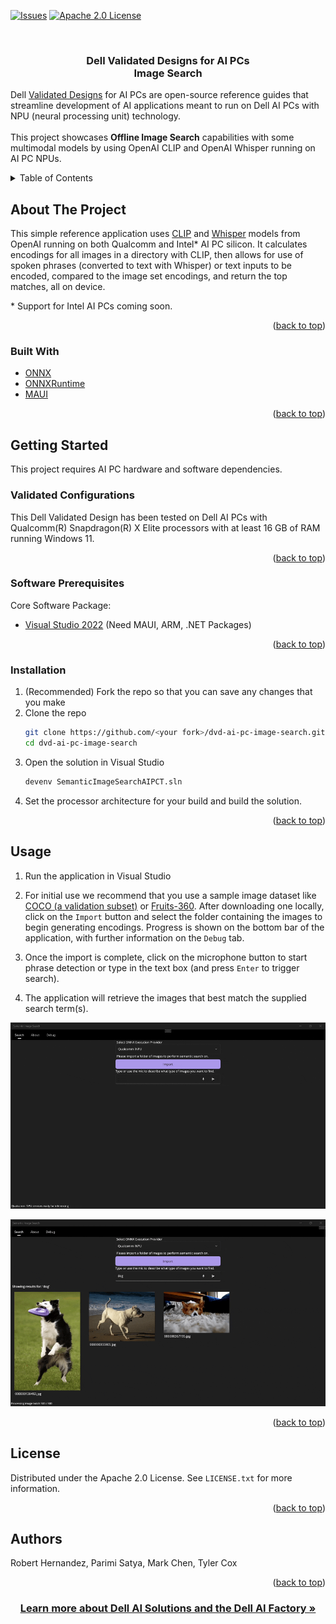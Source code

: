 <!-- Prompt Template based on https://github.com/othneildrew/Best-README-Template-->
<a id="readme-top"></a>

[![Issues][issues-shield]][issues-url]
[![Apache 2.0 License][license-shield]][license-url]



<!-- PROJECT LOGO -->
<br />
<h3 align="center">Dell Validated Designs for AI PCs<br /><strong>Image Search</strong></h3>

<p>
    Dell <a href="https://www.dell.com/en-us/lp/dt/workloads-validated-designs">Validated Designs</a> for AI PCs 
    are open-source reference guides that streamline development of AI applications meant to run on Dell AI PCs with NPU (neural processing unit) technology. 
    <br /><br />
    This project showcases <strong>Offline Image Search</strong> capabilities with some multimodal models by using OpenAI CLIP and OpenAI Whisper running on AI PC NPUs.
</p>


<!-- TABLE OF CONTENTS -->
<details>
  <summary>Table of Contents</summary>
  <ol>
    <li>
      <a href="#about-the-project">About The Project</a>
      <ul>
        <li><a href="#built-with">Built With</a></li>
      </ul>
    </li>
    <li>
      <a href="#getting-started">Getting Started</a>
      <ul>
        <li><a href="#validated-configurations">Validated Configurations</a></li>
        <li><a href="#software-prerequisites">Software Prerequesites</a></li>
        <li><a href="#installation">Installation</a></li>
      </ul>
    </li>
    <li><a href="#usage">Usage</a></li>
    <li><a href="#license">License</a></li>
  </ol>
</details>



<!-- ABOUT THE PROJECT -->
## About The Project

This simple reference application uses [CLIP](https://github.com/openai/CLIP) and [Whisper](https://github.com/openai/whisper) models from OpenAI running on both Qualcomm and Intel* AI PC silicon. It calculates encodings for all images in a directory with CLIP, then allows for use of spoken phrases (converted to text with Whisper) or text inputs to be encoded, compared to the image set encodings, and return the top matches, all on device.

\* Support for Intel AI PCs coming soon.

<p align="right">(<a href="#readme-top">back to top</a>)</p>


### Built With

* [ONNX](https://github.com/onnx)
* [ONNXRuntime](https://github.com/microsoft/onnxruntime)
* [MAUI](https://learn.microsoft.com/en-us/dotnet/maui)

<p align="right">(<a href="#readme-top">back to top</a>)</p>



<!-- GETTING STARTED -->
## Getting Started

This project requires AI PC hardware and software dependencies.

### Validated Configurations

This Dell Validated Design has been tested on Dell AI PCs with Qualcomm(R) Snapdragon(R) X Elite processors with at least 16 GB of RAM running Windows 11.

<p align="right">(<a href="#readme-top">back to top</a>)</p>

### Software Prerequisites

Core Software Package:
- [Visual Studio 2022](https://visualstudio.microsoft.com/vs/) (Need MAUI, ARM, .NET Packages)

<p align="right">(<a href="#readme-top">back to top</a>)</p>

### Installation

1. (Recommended) Fork the repo so that you can save any changes that you make
1. Clone the repo
   ```sh
   git clone https://github.com/<your fork>/dvd-ai-pc-image-search.git
   cd dvd-ai-pc-image-search
   ```
1. Open the solution in Visual Studio
   ```sh
   devenv SemanticImageSearchAIPCT.sln
   ```
1. Set the processor architecture for your build and build the solution.

<p align="right">(<a href="#readme-top">back to top</a>)</p>

## Usage

1. Run the application in Visual Studio

1. For initial use we recommend that you use a sample image dataset like [COCO (a validation subset)](https://cocodataset.org/#download) or [Fruits-360](https://www.kaggle.com/datasets/moltean/fruits). After downloading one locally, click on the `Import` button and select the folder containing the images to begin generating encodings. Progress is shown on the bottom bar of the application, with further information on the `Debug` tab.

1. Once the import is complete, click on the microphone button to start phrase detection or type in the text box (and press `Enter` to trigger search).

1. The application will retrieve the images that best match the supplied search term(s).

![Image Search DVD Demo Ingest on Qualcomm AI PC](https://github.com/dell/dvd-ai-pc-image-search/raw/main/assets/dvd-ai-pc-image-search-qualcomm-ingest.gif "Ingest Demo on Qualcomm AI PC")

![Image Search DVD Demo on Qualcomm AI PC](https://github.com/dell/dvd-ai-pc-image-search/raw/main/assets/dvd-ai-pc-image-search-qualcomm.gif "Demo on Qualcomm AI PC")

<p align="right">(<a href="#readme-top">back to top</a>)</p>


<!-- LICENSE -->
## License

Distributed under the Apache 2.0 License. See `LICENSE.txt` for more information.

<p align="right">(<a href="#readme-top">back to top</a>)</p>


<!-- AUTHORS -->
## Authors

Robert Hernandez, Parimi Satya, Mark Chen, Tyler Cox

<p align="right">(<a href="#readme-top">back to top</a>)</p>



<h3 align="center">
    <a href="https://dell.com/ai">Learn more about Dell AI Solutions and the Dell AI Factory »</a>
</h3>

<!-- MARKDOWN LINKS & IMAGES -->
<!-- https://www.markdownguide.org/basic-syntax/#reference-style-links -->
[contributors-shield]: https://img.shields.io/github/contributors/dell/dvd-ai-pc-image-search.svg?style=for-the-badge
[contributors-url]: https://github.com/dell/dvd-ai-pc-image-search/graphs/contributors
[forks-shield]: https://img.shields.io/github/forks/dell/dvd-ai-pc-image-search.svg?style=for-the-badge
[forks-url]: https://github.com/dell/dvd-ai-pc-image-search/network/members
[stars-shield]: https://img.shields.io/github/stars/dell/dvd-ai-pc-image-search.svg?style=for-the-badge
[stars-url]: https://github.com/dell/dvd-ai-pc-image-search/stargazers
[issues-shield]: https://img.shields.io/github/issues/dell/dvd-ai-pc-image-search.svg?style=for-the-badge
[issues-url]: https://github.com/dell/dvd-ai-pc-image-search/issues
[license-shield]: https://img.shields.io/github/license/dell/dvd-ai-pc-image-search.svg?style=for-the-badge
[license-url]: https://github.com/dell/dvd-ai-pc-image-search/blob/main/LICENSE.txt
[linkedin-shield]: https://img.shields.io/badge/-LinkedIn-black.svg?style=for-the-badge&logo=linkedin&colorB=555
[linkedin-url]: https://linkedin.com/in/linkedin_username
[product-screenshot]: images/screenshot.png
[Next.js]: https://img.shields.io/badge/next.js-000000?style=for-the-badge&logo=nextdotjs&logoColor=white
[Next-url]: https://nextjs.org/
[React.js]: https://img.shields.io/badge/React-20232A?style=for-the-badge&logo=react&logoColor=61DAFB
[React-url]: https://reactjs.org/
[Vue.js]: https://img.shields.io/badge/Vue.js-35495E?style=for-the-badge&logo=vuedotjs&logoColor=4FC08D
[Vue-url]: https://vuejs.org/
[Angular.io]: https://img.shields.io/badge/Angular-DD0031?style=for-the-badge&logo=angular&logoColor=white
[Angular-url]: https://angular.io/
[Svelte.dev]: https://img.shields.io/badge/Svelte-4A4A55?style=for-the-badge&logo=svelte&logoColor=FF3E00
[Svelte-url]: https://svelte.dev/
[Laravel.com]: https://img.shields.io/badge/Laravel-FF2D20?style=for-the-badge&logo=laravel&logoColor=white
[Laravel-url]: https://laravel.com
[Bootstrap.com]: https://img.shields.io/badge/Bootstrap-563D7C?style=for-the-badge&logo=bootstrap&logoColor=white
[Bootstrap-url]: https://getbootstrap.com
[JQuery.com]: https://img.shields.io/badge/jQuery-0769AD?style=for-the-badge&logo=jquery&logoColor=white
[JQuery-url]: https://jquery.com 
